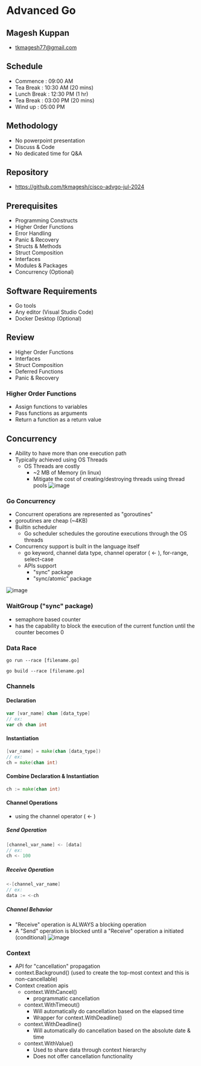 # Advanced Go

## Magesh Kuppan
- tkmagesh77@gmail.com

## Schedule
- Commence      : 09:00 AM
- Tea Break     : 10:30 AM (20 mins)
- Lunch Break   : 12:30 PM (1 hr)
- Tea Break     : 03:00 PM (20 mins)
- Wind up       : 05:00 PM

## Methodology
- No powerpoint presentation
- Discuss & Code
- No dedicated time for Q&A

## Repository
- https://github.com/tkmagesh/cisco-advgo-jul-2024

## Prerequisites
- Programming Constructs
- Higher Order Functions
- Error Handling
- Panic & Recovery
- Structs & Methods
- Struct Composition
- Interfaces
- Modules & Packages
- Concurrency (Optional)

## Software Requirements
- Go tools
- Any editor (Visual Studio Code)
- Docker Desktop (Optional)

## Review
- Higher Order Functions
- Interfaces
- Struct Composition
- Deferred Functions
- Panic & Recovery

### Higher Order Functions
- Assign functions to variables
- Pass functions as arguments
- Return a function as a return value

## Concurrency
- Ability to have more than one execution path
- Typically achieved using OS Threads
    - OS Threads are costly
        - ~2 MB of Memory (in linux)
        - Mitigate the cost of creating/destroying threads using thread pools
![image](./images/thread-based-concurrency.png)

### Go Concurrency
- Concurrent operations are represented as "goroutines"
- goroutines are cheap (~4KB)
- Builtin scheduler
    - Go scheduler schedules the goroutine executions through the OS threads
- Concurrency support is built in the language itself
    - go keyword, channel data type, channel operator ( <- ), for-range, select-case
    - APIs support
        - "sync" package
        - "sync/atomic" package

![image](./images/go-concurrency.png)

### WaitGroup ("sync" package)
- semaphore based counter
- has the capability to block the execution of the current function until the counter becomes 0

### Data Race
```
go run --race [filename.go]
```
```
go build --race [filename.go]
```

### Channels
#### Declaration
```go
var [var_name] chan [data_type]
// ex:
var ch chan int
```
#### Instantiation
```go
[var_name] = make(chan [data_type])
// ex:
ch = make(chan int)
```
#### Combine Declaration & Instantiation
```go
ch := make(chan int)
```
#### Channel Operations
- using the channel operator ( <- )
##### Send Operation
```go
[channel_var_name] <- [data]
// ex:
ch <- 100
```
##### Receive Operation
```go
<-[channel_var_name]
// ex:
data := <-ch
```

##### Channel Behavior
- "Receive" operation is ALWAYS a blocking operation
- A "Send" operation is blocked until a "Receive" operation a initiated (conditional)
![image](./images/channel-bahivors.png)
### Context
- API for "cancellation" propagation
- context.Background() (used to create the top-most context and this is non-cancellable)
- Context creation apis
    - context.WithCancel()
        - programmatic cancellation
    - context.WithTimeout()
        - Will automatically do cancellation based on the elapsed time
        - Wrapper for context.WithDeadline()
    - context.WithDeadline()
        - Will automatically do cancellation based on the absolute date & time
    - context.WithValue()
        - Used to share data through context hierarchy
        - Does not offer cancellation functionality